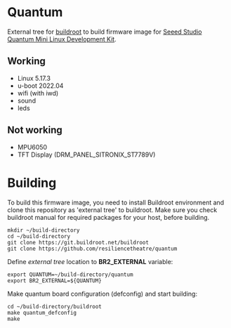 # Quantum

External tree for [buildroot](https://buildroot.org) to build firmware image for [Seeed Studio Quantum Mini Linux Development Kit](https://wiki.seeedstudio.com/Quantum-Mini-Linux-Development-Kit/). 

## Working

 * Linux 5.17.3
 * u-boot 2022.04
 * wifi (with iwd)
 * sound
 * leds

## Not working

 * MPU6050
 * TFT Display (DRM_PANEL_SITRONIX_ST7789V)
  
# Building

To build this firmware image, you need to install Buildroot environment and clone this repository as 'external tree' to buildroot. Make sure you check buildroot manual for required packages for your host, before building.

```
mkdir ~/build-directory
cd ~/build-directory
git clone https://git.buildroot.net/buildroot
git clone https://github.com/resiliencetheatre/quantum
```

Define _external tree_ location to **BR2_EXTERNAL** variable:

```
export QUANTUM=~/build-directory/quantum
export BR2_EXTERNAL=${QUANTUM}
```

Make quantum board configuration (defconfig) and start building:

```
cd ~/build-directory/buildroot
make quantum_defconfig
make
```

